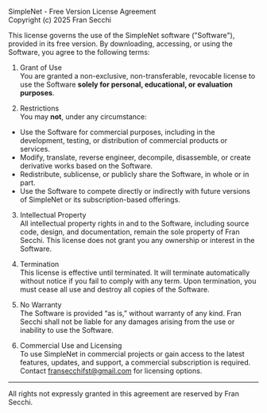 SimpleNet - Free Version License Agreement  
Copyright (c) 2025 Fran Secchi

This license governs the use of the SimpleNet software ("Software"), provided in its free version. By downloading, accessing, or using the Software, you agree to the following terms:

1. Grant of Use  
You are granted a non-exclusive, non-transferable, revocable license to use the Software **solely for personal, educational, or evaluation purposes**.

2. Restrictions  
You may **not**, under any circumstance:
- Use the Software for commercial purposes, including in the development, testing, or distribution of commercial products or services.
- Modify, translate, reverse engineer, decompile, disassemble, or create derivative works based on the Software.
- Redistribute, sublicense, or publicly share the Software, in whole or in part.
- Use the Software to compete directly or indirectly with future versions of SimpleNet or its subscription-based offerings.

3. Intellectual Property  
All intellectual property rights in and to the Software, including source code, design, and documentation, remain the sole property of Fran Secchi. This license does not grant you any ownership or interest in the Software.

4. Termination  
This license is effective until terminated. It will terminate automatically without notice if you fail to comply with any term. Upon termination, you must cease all use and destroy all copies of the Software.

5. No Warranty  
The Software is provided “as is,” without warranty of any kind. Fran Secchi shall not be liable for any damages arising from the use or inability to use the Software.

6. Commercial Use and Licensing  
To use SimpleNet in commercial projects or gain access to the latest features, updates, and support, a commercial subscription is required. Contact fransecchifst@gmail.com for licensing options.

---

All rights not expressly granted in this agreement are reserved by Fran Secchi.
